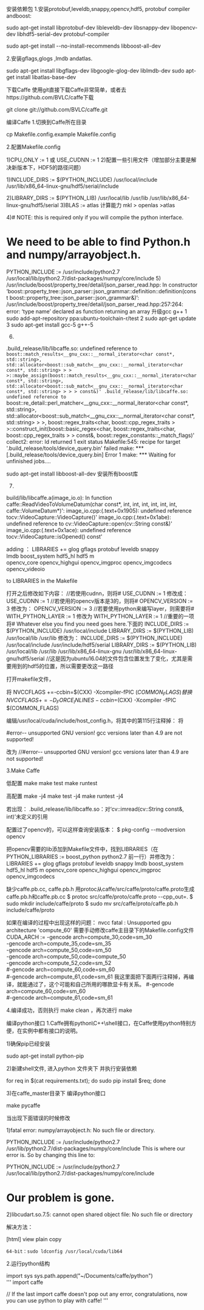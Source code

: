 安装依赖包
1.安装protobuf,leveldb,snappy,opencv,hdf5, protobuf compiler andboost:

sudo apt-get install libprotobuf-dev libleveldb-dev libsnappy-dev libopencv-dev libhdf5-serial-dev protobuf-compiler

sudo apt-get install --no-install-recommends libboost-all-dev


2.安装gflags,glogs ,lmdb andatlas.

sudo apt-get install libgflags-dev libgoogle-glog-dev liblmdb-dev
sudo apt-get install libatlas-base-dev

下载Caffe
使用git直接下载Caffe非常简单，或者去https://github.com/BVLC/caffe下载

git clone git://github.com/BVLC/caffe.git


编译Caffe
1.切换到Caffe所在目录

cp Makefile.config.example Makefile.config


2.配置Makefile.config

1)CPU_ONLY := 1 或
USE_CUDNN := 1
2)配置一些引用文件（增加部分主要是解决新版本下，HDF5的路径问题）

1)INCLUDE_DIRS := $(PYTHON_INCLUDE) 
 /usr/local/include     
 /usr/lib/x86_64-linux-gnu/hdf5/serial/include    

2)LIBRARY_DIRS := $(PYTHON_LIB) 
 /usr/local/lib 
 /usr/lib /usr/lib/x86_64-linux-gnu/hdf5/serial
3)BLAS := atlas
计算能力 mkl > openlas >atlas

4)# NOTE: this is required only if you will compile the python interface.
# We need to be able to find Python.h and numpy/arrayobject.h.
PYTHON_INCLUDE := /usr/include/python2.7 \
		/usr/local/lib/python2.7/dist-packages/numpy/core/include
5)
/usr/include/boost/property_tree/detail/json_parser_read.hpp: In constructor ‘boost::property_tree::json_parser::json_grammar<Ptree>::definition<Scanner>::definition(const boost::property_tree::json_parser::json_grammar<Ptree>&)’:
/usr/include/boost/property_tree/detail/json_parser_read.hpp:257:264: error: ‘type name’ declared as function returning an array
升级gcc g++
1 sudo add-apt-repository ppa:ubuntu-toolchain-r/test 
2 sudo apt-get update
3 sudo apt-get install gcc-5 g++-5

6)
.build_release/lib/libcaffe.so: undefined reference to `boost::match_results<__gnu_cxx::__normal_iterator<char const*, std::string>, std::allocator<boost::sub_match<__gnu_cxx::__normal_iterator<char const*, std::string> > > >::maybe_assign(boost::match_results<__gnu_cxx::__normal_iterator<char const*, std::string>, std::allocator<boost::sub_match<__gnu_cxx::__normal_iterator<char const*, std::string> > > > const&)'
.build_release/lib/libcaffe.so: undefined reference to `boost::re_detail::perl_matcher<__gnu_cxx::__normal_iterator<char const*, std::string>, std::allocator<boost::sub_match<__gnu_cxx::__normal_iterator<char const*, std::string> > >, boost::regex_traits<char, boost::cpp_regex_traits<char> > >::construct_init(boost::basic_regex<char, boost::regex_traits<char, boost::cpp_regex_traits<char> > > const&, boost::regex_constants::_match_flags)'
collect2: error: ld returned 1 exit status
Makefile:545: recipe for target '.build_release/tools/device_query.bin' failed
make: *** [.build_release/tools/device_query.bin] Error 1
make: *** Waiting for unfinished jobs....

sudo apt-get install libboost-all-dev
安装所有boost库

7)
build/lib/libcaffe.a(image_io.o): In function caffe::ReadVideoToVolumeDatum(char const*, int, int, int, int, int, int, caffe::VolumeDatum*)': image_io.cpp:(.text+0x1905): undefined reference tocv::VideoCapture::VideoCapture()'
image_io.cpp:(.text+0x1abe): undefined reference to cv::VideoCapture::open(cv::String const&)' image_io.cpp:(.text+0x1ace): undefined reference tocv::VideoCapture::isOpened() const'

adding ：
LIBRARIES += glog gflags protobuf leveldb snappy \
lmdb boost_system hdf5_hl hdf5 m \
opencv_core opencv_highgui opencv_imgproc opencv_imgcodecs opencv_videoio 

to LIBRARIES in the Makefile
 
打开之后修改如下内容：
//若使用cudnn，则将# USE_CUDNN := 1 修改成： USE_CUDNN := 1 
//若使用的opencv版本是3的，则将# OPENCV_VERSION := 3 修改为： OPENCV_VERSION := 3 
//若要使用python来编写layer，则需要将# WITH_PYTHON_LAYER := 1 修改为 WITH_PYTHON_LAYER := 1 
//重要的一项 将# Whatever else you find you need goes here.下面的 INCLUDE_DIRS := $(PYTHON_INCLUDE) /usr/local/include LIBRARY_DIRS := $(PYTHON_LIB) /usr/local/lib /usr/lib 
修改为： INCLUDE_DIRS := $(PYTHON_INCLUDE) /usr/local/include /usr/include/hdf5/serial 
      LIBRARY_DIRS := $(PYTHON_LIB) /usr/local/lib /usr/lib /usr/lib/x86_64-linux-gnu /usr/lib/x86_64-linux-gnu/hdf5/serial //这是因为ubuntu16.04的文件包含位置发生了变化，尤其是需要用到的hdf5的位置，所以需要更改这一路径

打开makefile文件，

将
NVCCFLAGS +=-ccbin=$(CXX) -Xcompiler-fPIC $(COMMON_FLAGS)
替换
NVCCFLAGS += -D_FORCE_INLINES -ccbin=$(CXX) -Xcompiler -fPIC $(COMMON_FLAGS)


编辑/usr/local/cuda/include/host_config.h，将其中的第115行注释掉：
将

#error-- unsupported GNU version! gcc versions later than 4.9 are not supported!

改为
//#error-- unsupported GNU version! gcc versions later than 4.9 are not supported!

3.Make Caffe

低配置
make
make test
make runtest

高配置
make -j4
make test -j4
make runtest -j4

若出现：
.build_release/lib/libcaffe.so：对‘cv::imread(cv::String const&, int)’未定义的引用

配置过了opencv的，可以这样查询安装版本：
$ pkg-config --modversion opencv

把opencv需要的lib添加到Makefile文件中，找到LIBRARIES（在PYTHON_LIBRARIES := boost_python python2.7 前一行）并修改为：
LIBRARIES += glog gflags protobuf leveldb snappy lmdb boost_system hdf5_hl hdf5 m opencv_core opencv_highgui opencv_imgproc opencv_imgcodecs

缺少caffe.pb.cc, caffe.pb.h
用protoc从caffe/src/caffe/proto/caffe.proto生成caffe.pb.h和caffe.pb.cc
$ protoc src/caffe/proto/caffe.proto --cpp_out=.
$ sudo mkdir include/caffe/proto
$ sudo mv src/caffe/proto/caffe.pb.h include/caffe/proto

如果在编译的过程中出现这样的问题：
nvcc fatal   : Unsupported gpu architecture 'compute_60'
需要手动修改caffe主目录下的Makefile.config文件
CUDA_ARCH := -gencode arch=compute_30,code=sm_30 \
		-gencode arch=compute_35,code=sm_35 \
		-gencode arch=compute_50,code=sm_50 \
		-gencode arch=compute_50,code=compute_50 \
		-gencode arch=compute_52,code=sm_52 \
		#-gencode arch=compute_60,code=sm_60 \
		#-gencode arch=compute_61,code=sm_61
我这里面把下面两行注释掉，再编译，就能通过了，这个可能和自己所用的哪款显卡有关系。
#-gencode arch=compute_60,code=sm_60 \
#-gencode arch=compute_61,code=sm_61

4.编译成功，否则执行 make clean ，再次进行 make

编译python接口
1.Caffe拥有python\C++\shell接口，在Caffe使用python特别方便，在实例中都有接口的说明。

1)确保pip已经安装

sudo apt-get install python-pip


2)新建shell文件, 进入python 文件夹下 并执行安装依赖

for req in $(cat requirements.txt); do sudo pip install $req; done

3)在caffe_master目录下 编译python接口

make pycaffe


当出现下面错误的时候修改

1)fatal error: numpy/arrayobject.h: No such file or directory.


PYTHON_INCLUDE := /usr/include/python2.7 \
/usr/lib/python2.7/dist-packages/numpy/core/include This is where our error is. So by changing this line to:

PYTHON_INCLUDE := /usr/include/python2.7 \
/usr/local/lib/python2.7/dist-packages/numpy/core/include   
# Our problem is gone.

2)libcudart.so.7.5: cannot open shared object file: No such file or directory

解决方法：

[html] view plain copy

    64-bit：sudo ldconfig /usr/local/cuda/lib64 
	
2.运行python结构

import sys
sys.path.append("~/Documents/caffe/python")  
'''
import caffe 

// If the last import caffe doesn't pop out any error, congratulations, now you can use python to play with caffe!
'''

